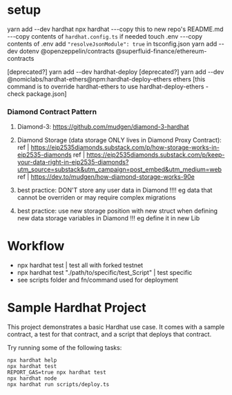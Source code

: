 # setup

yarn add --dev hardhat
npx hardhat
---copy this to new repo's README.md
---copy contents of `hardhat.config.ts` if needed
touch .env
---copy contents of .env
add `"resolveJsonModule": true` in tsconfig.json
yarn add --dev dotenv @openzeppelin/contracts @superfluid-finance/ethereum-contracts

[deprecated?] yarn add --dev hardhat-deploy
[deprecated?] yarn add --dev @nomiclabs/hardhat-ethers@npm:hardhat-deploy-ethers ethers [this command is to override hardhat-ethers to use hardhat-deploy-ethers - check package.json]

### Diamond Contract Pattern

1. Diamond-3: https://github.com/mudgen/diamond-3-hardhat
2. Diamond Storage (data storage ONLY lives in Diamond Proxy Contract):
   ref | https://eip2535diamonds.substack.com/p/how-storage-works-in-eip2535-diamonds
   ref | https://eip2535diamonds.substack.com/p/keep-your-data-right-in-eip2535-diamonds?utm_source=substack&utm_campaign=post_embed&utm_medium=web
   ref | https://dev.to/mudgen/how-diamond-storage-works-90e

3. best practice: DON'T store any user data in Diamond !!!! eg data that cannot be overriden or may require complex migrations
4. best practice: use new storage position with new struct when defining new data storage variables in Diamond !!! eg define it in new Lib

# Workflow

- npx hardhat test | test all with forked testnet
- npx hardhat test "./path/to/specific/test_Script" | test specific
- see scripts folder and fn/command used for deployment

# Sample Hardhat Project

This project demonstrates a basic Hardhat use case. It comes with a sample contract, a test for that contract, and a script that deploys that contract.

Try running some of the following tasks:

```shell
npx hardhat help
npx hardhat test
REPORT_GAS=true npx hardhat test
npx hardhat node
npx hardhat run scripts/deploy.ts
```
